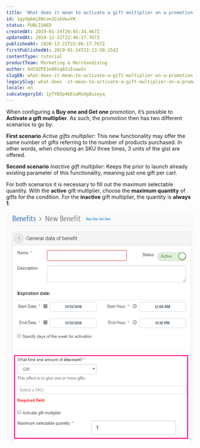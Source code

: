 ```yaml
---
title: 'What does it mean to activate a gift multiplier on a promotion?'
id: 1gydgkmjEWcoo2CskUwuYK
status: PUBLISHED
createdAt: 2019-01-24T20:45:34.467Z
updatedAt: 2020-12-22T22:46:17.767Z
publishedAt: 2020-12-22T22:46:17.767Z
firstPublishedAt: 2019-01-24T22:13:50.154Z
contentType: tutorial
productTeam: Marketing & Merchandising
author: 6dI9ZPE1e80iq8IuIsww2s
slugEN: what-does-it-mean-to-activate-a-gift-multiplier-on-a-promotion
legacySlug: what-does -it-mean-to-activate-a-gift-multiplier-on-a-promotion
locale: en
subcategoryId: 1yTYB5p4b6iwMsUg8uieyq
---
```


When configuring a **Buy one and Get one** promotion, it’s possible to **Activate a gift multiplier**. As such, the promotion then has two different scenarios to go by:

**First scenario** _Active gifts multiplier_: This new functionality may offer the same number of gifts referring to the number of products purchased. In other words, when choosing an SKU three times, 3 units of the gist are offered.

**Second scenario** _Inactive gift multiplier_: Keeps the prior to launch already existing parameter of this functionality, meaning just one gift per cart.

For both scenarios it is necessary to fill out the maximum selectable quantity. With the **active** gift multiplier, choose the **maximum quantity** of gifts for the condition. For the **inactive** gift multiplier, the quantity is **always 1**.


![ativar-multiplicador-brinde en](https://raw.githubusercontent.com/vtexdocs/help-center-content/refs/heads/main/docs/en/tutorials/promotions-and-taxes/promotions/what-does-it-mean-to-activate-a-gift-multiplier-on-a-promotion_1.png)

